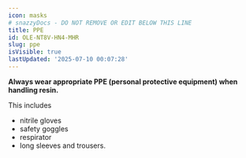 ```yaml
---
icon: masks
# snazzyDocs - DO NOT REMOVE OR EDIT BELOW THIS LINE
title: PPE
id: OLE-NT8V-HN4-MHR
slug: ppe
isVisible: true
lastUpdated: '2025-07-10 00:07:28'
---
```

**Always wear appropriate PPE (personal protective equipment) when handling resin.**

This includes

-   nitrile gloves
-   safety goggles
-   respirator
-   long sleeves and trousers.<br />
    

<br />